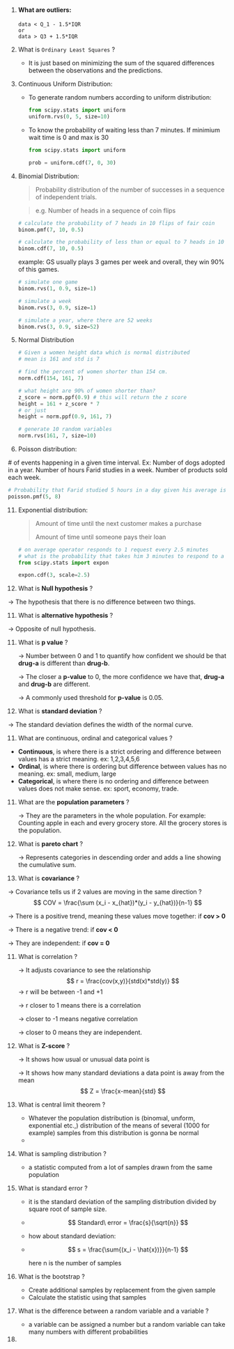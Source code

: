 1. #### What are outliers:

   ```
   data < Q_1 - 1.5*IQR
   or
   data > Q3 + 1.5*IQR
   ```

2. What is `Ordinary Least Squares` ?

   - It is just based on minimizing the sum of the squared differences between the observations and the predictions.
   
7. Continuous Uniform Distribution:

   - To generate random numbers according to uniform distribution:

     ```python
     from scipy.stats import uniform
     uniform.rvs(0, 5, size=10)
     ```

   - To know the probability of waiting less than 7 minutes. If minimium wait time is 0 and max is 30

     ```python
     from scipy.stats import uniform
     
     prob = uniform.cdf(7, 0, 30)
     ```

8. Binomial Distribution:

   > Probability distribution of the number of successes in a sequence of independent trials.

   > e.g. Number of heads in a sequence of coin flips

   ```python
   # calculate the probability of 7 heads in 10 flips of fair coin
   binom.pmf(7, 10, 0.5)
   
   # calculate the probability of less than or equal to 7 heads in 10 flips of fair coin
   binom.cdf(7, 10, 0.5)
   ```

   example: GS usually plays 3 games per week and overall, they win 90% of this games.

   ```python
   # simulate one game
   binom.rvs(1, 0.9, size=1)
   
   # simulate a week
   binom.rvs(3, 0.9, size=1)
   
   # simulate a year, where there are 52 weeks
   binom.rvs(3, 0.9, size=52)
   ```

9. Normal Distribution 

   ```python
   # Given a women height data which is normal distributed
   # mean is 161 and std is 7
   
   # find the percent of women shorter than 154 cm.
   norm.cdf(154, 161, 7)
   
   # what height are 90% of women shorter than?
   z_score = norm.ppf(0.9) # this will return the z score
   height = 161 + z_score * 7
   # or just 
   height = norm.ppf(0.9, 161, 7)
   
   # generate 10 random variables
   norm.rvs(161, 7, size=10)
   ```

10. Poisson distribution:

   \# of events happening in a given time interval. Ex: Number of dogs adopted in a year. Number of hours Farid studies in a week. Number of products sold each week.

   ```python
   # Probability that Farid studied 5 hours in a day given his average is 8 hours
   poisson.pmf(5, 8)
   ```

11. Exponential distribution:

    > Amount of time until the next customer makes a purchase
    >
    > Amount of time until someone pays their loan

    ```python
    # on average operator responds to 1 request every 2.5 minutes
    # what is the probability that takes him 3 minutes to respond to a request
    from scipy.stats import expon
    
    expon.cdf(3, scale=2.5)
    ```

    

12. What is **Null hypothesis** ?

   -> The hypothesis that there is no difference between two things.

11. What is **alternative hypothesis** ?

   -> Opposite of null hypothesis.

11. What is **p value** ?

    -> Number between 0 and 1 to quantify how confident we should be that **drug-a** is different than **drug-b**. 

    -> The closer a **p-value** to 0, the more confidence we have that, **drug-a** and **drug-b** are different.

    -> A commonly used threshold for **p-value** is 0.05. 

12. What is **standard deviation** ?

   -> The standard deviation defines the width of the normal curve.

11. What are continuous, ordinal and categorical values ?

   - **Continuous**, is where there is a strict ordering and difference between values has a strict meaning. ex: 1,2,3,4,5,6
   - **Ordinal**, is where there is ordering but difference between values has no meaning.  ex: small, medium, large
   - **Categorical**, is where there is no ordering and difference between values does not make sense. ex: sport, economy, trade.

11. What are the **population parameters** ?

    -> They are the parameters in the whole population. For example: Counting apple in each and every grocery store. All the grocery stores is the population.

12. What is **pareto chart** ?

    -> Represents categories in descending order and adds a line showing the cumulative sum.

13. What is **covariance** ?

   -> Covariance tells us if 2 values are moving in the same direction ?
$$
   COV = \frac{\sum (x_i - x_{hat})*(y_i - y_{hat})}{n-1}
$$

   -> There is a positive trend, meaning these values move together: if **cov > 0**

   -> There is a negative trend: if **cov < 0**

   -> They are independent: if **cov = 0**

11. What is correlation ?

    -> It adjusts covariance to see the relationship
    $$
    r = \frac{cov(x,y)}{std(x)*std(y)}
    $$
    -> r will be between -1 and +1

    -> r closer to 1 means there is a correlation

    -> closer to -1 means negative correlation

    -> closer to 0 means they are independent.

12. What is **Z-score** ?

    -> It shows how usual or unusual data point is

    -> It shows how many standard deviations a data point is away from the mean
    $$
    Z = \frac{x-mean}{std}
    $$

13. What is central limit theorem ?

    - Whatever the population distribution is (binomıal, unıform, exponential etc.,) distribution of the means of several (1000 for example) samples from this distribution is gonna be normal
    - 

14. What is sampling distribution ?

    - a statistic computed from a lot of samples drawn from the same population

15. What is standard error ?

    - it is the standard deviation of the sampling distribution divided by square root of sample size. 

    - $$
      Standard\ error = \frac{s}{\sqrt{n}}
      $$

    - how about standard deviation:

    - $$
      s = \frac{\sum{(x_i - \hat{x})}}{n-1}
      $$

      here n is the number of samples

16. What is the bootstrap ?

    - Create additional samples by replacement from the given sample
    - Calculate the statistic using that samples

17. What is the difference between a random variable and a variable ?

    - a variable can be assigned a number but a random variable can take many numbers with different probabilities

18. 
